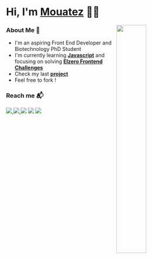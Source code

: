 # Hi, I'm [Mouatez](https://www.linkedin.com/in/mouatezbenariba/) 👨‍💻

<img src="https://github-readme-stats.vercel.app/api/top-langs/?username=mouatezbenariba&layout=compact" align="right" style="width: 40%"> 

 
### About Me 🚀 
- I'm an aspiring Front End Developer and Biotechnology PhD Student</br>
- I'm currently learning [<b>Javascript</b>](https://github.com/mouatezbenariba/elzero-progression#learn-javascript-in-arabic-2021-in-progress) and focusing on solving [<b>Elzero Frontend Challenges</b>](https://github.com/mouatezbenariba/Elzero-Frontend-Challenges)</br>
- Check my last [<b>project</b>](https://github.com/mouatezbenariba/template-html-css-03) </br>
- Feel free to fork !


### Reach me 📬
<p>
    <a href="https://www.linkedin.com/in/mouatezbenariba/" target="_blank"><img src="https://img.shields.io/badge/linkedin-%230177B5?style=flat&logo=linkedin&logoColor=white"/>
    <a href="https://twitter.com/mouatezbenariba" target="_blank" > <img src="https://img.shields.io/badge/twitter-%231FA1F1?style=flat&logo=twitter&logoColor=white"/ > </a>
 </a>
    <a href="https://www.instagram.com/mouatez.benariba/" target="_blank"><img src="https://img.shields.io/badge/instagram-%23E4415F?style=flat&logo=instagram&logoColor=white"/></a>
       <a href="https://www.facebook.com/mouatez.benariba.1/" target="_blank"><img src="https://img.shields.io/badge/facebook-%233b5998?style=flat&logo=facebook&logoColor=white"/></a>
        <a href="https://codepen.io/mouatezbenariba" target="_blank"><img src="https://img.shields.io/badge/Codepen-%235a5f73?style=flat&logo=codepen&logoColor=white"/></a>
  </p>


